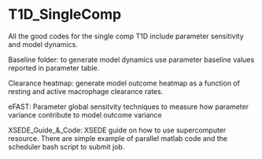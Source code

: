 # T1D_SingleComp
All the good codes for the single comp T1D include parameter sensitivity and model dynamics. 


Baseline folder: to generate model dynamics use parameter baseline values reported in parameter table. 

Clearance heatmap: generate model outcome heatmap as a function of resting and active macrophage clearance rates. 

eFAST: Parameter global sensitvity techniques to measure how parameter variance contribute to model outcome variance 

XSEDE_Guide_&_Code: XSEDE guide on how to use supercomputer resource. There are simple example of parallel matlab code and the scheduler bash script to submit job. 
